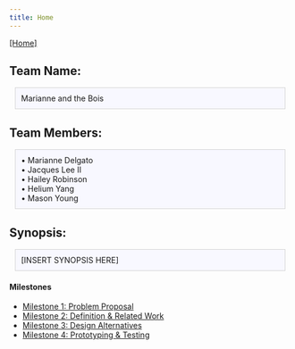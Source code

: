 ```yaml
---
title: Home
---
```

[[Home]](/index.md)

## Team Name:

<div style="background: ghostwhite; 
            padding: 10px; 
            border: 1px solid lightgray; 
            margin: 10px;">
Marianne and the Bois
            </div>
            
## Team Members:

<div style="background: ghostwhite; 
            padding: 10px; 
            border: 1px solid lightgray; 
            margin: 10px;">
• Marianne Delgato <br>
• Jacques Lee II <br>
• Hailey Robinson <br>
• Helium Yang <br>
• Mason Young
            </div>

## Synopsis:

<div style="background: ghostwhite; 
            padding: 10px; 
            border: 1px solid lightgray; 
            margin: 10px;">
[INSERT SYNOPSIS HERE]
            </div>

#### Milestones

- [Milestone 1: Problem Proposal](/milestone1.md)
- [Milestone 2: Definition & Related Work](/milestone2.md)
- [Milestone 3: Design Alternatives](/milestone3.md)
- [Milestone 4: Prototyping & Testing](/milestone4.md)
